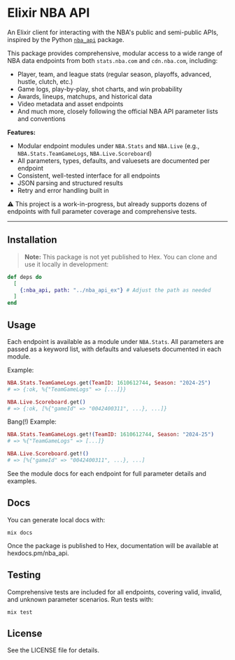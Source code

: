 # Elixir NBA API

An Elixir client for interacting with the NBA's public and semi-public APIs, inspired by the Python [`nba_api`](https://github.com/swar/nba_api) package.

This package provides comprehensive, modular access to a wide range of NBA data endpoints from both `stats.nba.com` and `cdn.nba.com`, including:

- Player, team, and league stats (regular season, playoffs, advanced, hustle, clutch, etc.)
- Game logs, play-by-play, shot charts, and win probability
- Awards, lineups, matchups, and historical data
- Video metadata and asset endpoints
- And much more, closely following the official NBA API parameter lists and conventions

**Features:**

- Modular endpoint modules under `NBA.Stats` and `NBA.Live` (e.g., `NBA.Stats.TeamGameLogs`, `NBA.Live.Scoreboard`)
- All parameters, types, defaults, and valuesets are documented per endpoint
- Consistent, well-tested interface for all endpoints
- JSON parsing and structured results
- Retry and error handling built in

⚠️ This project is a work-in-progress, but already supports dozens of endpoints with full parameter coverage and comprehensive tests.

---

## Installation

> **Note:** This package is not yet published to Hex. You can clone and use it locally in development:

```elixir
def deps do
  [
    {:nba_api, path: "../nba_api_ex"} # Adjust the path as needed
  ]
end
```

## Usage

Each endpoint is available as a module under `NBA.Stats`. All parameters are passed as a keyword list, with defaults and valuesets documented in each module.

Example:

```elixir
NBA.Stats.TeamGameLogs.get(TeamID: 1610612744, Season: "2024-25")
# => {:ok, %{"TeamGameLogs" => [...]}}

NBA.Live.Scoreboard.get()
# => {:ok, [%{"gameId" => "0042400311", ...}, ...]}
```

Bang(!) Example:

```elixir
NBA.Stats.TeamGameLogs.get!(TeamID: 1610612744, Season: "2024-25")
# => %{"TeamGameLogs" => [...]}

NBA.Live.Scoreboard.get!()
# => [%{"gameId" => "0042400311", ...}, ...]
```

See the module docs for each endpoint for full parameter details and examples.

## Docs

You can generate local docs with:

```
mix docs
```

Once the package is published to Hex, documentation will be available at hexdocs.pm/nba_api.

## Testing

Comprehensive tests are included for all endpoints, covering valid, invalid, and unknown parameter scenarios. Run tests with:

```
mix test
```

## License

See the LICENSE file for details.
